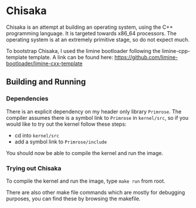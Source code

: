 # Chisaka

Chisaka is an attempt at building an operating system, using the C++ programming language. It is targeted towards x86_64 processors. The operating system is at an extremely primitive stage, so do not expect much.

To bootstrap Chisaka, I used the limine bootloader following the limine-cpp-template template. A link can be found here: https://github.com/limine-bootloader/limine-cxx-template

## Building and Running

### Dependencies

There is an explicit dependency on my header only library ```Primrose```.
The compiler assumes there is a symbol link to ```Primrose``` in ```kernel/src```, so if you would like to try out the kernel follow these steps:

* cd into ```kernel/src```
* add a symbol link to ```Primrose/include``` 

You should now be able to compile the kernel and run the image.

### Trying out Chisaka

To compile the kernel and run the image, type ```make run``` from root.

There are also other make file commands which are mostly for debugging purposes, you can find these by browsing the makefile. 
